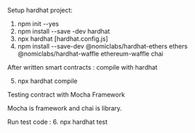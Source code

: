 Setup hardhat project:

 1. npm init --yes
 2. npm install --save -dev hardhat
 3. npx hardhat      [hardhat.config.js]
 4. npm install --save-dev @nomiclabs/hardhat-ethers ethers @nomiclabs/hardhat-waffle ethereum-waffle chai

After written smart contracts : compile with hardhat

5. npx hardhat compile

Testing contract with Mocha Framework

Mocha is framework and chai is library.


Run test code :
6. npx hardhat test